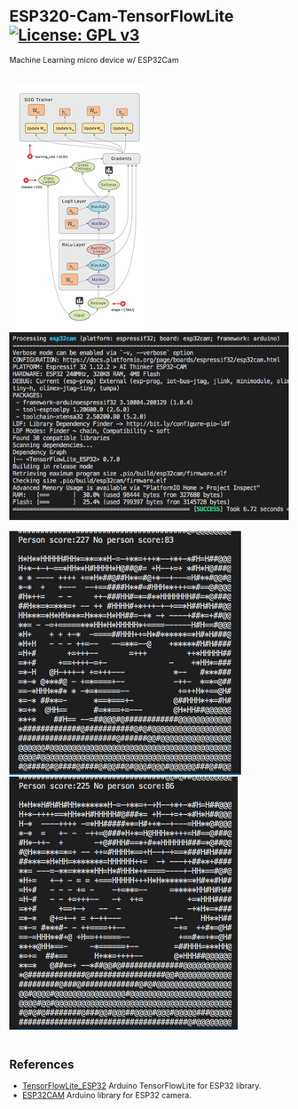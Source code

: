 # ESP320-Cam-TensorFlowLite [![License: GPL v3](https://img.shields.io/badge/License-GPLv3-blue.svg)](https://www.gnu.org/licenses/gpl-3.0)<br>
Machine Learning micro device w/ ESP32Cam
<br><br>

<img src="picture/tensors_flowing.gif"/> &nbsp;&nbsp;&nbsp;<img src="picture/TFlite_build0608.png" /><br><br>
<img src="picture/TFLite_0608_1.png"/> &nbsp;&nbsp;&nbsp; <img src="picture/TFLite_0608_2.png"/> 
<br><br>


## References
  - [TensorFlowLite_ESP32](https://github.com/tanakamasayuki/Arduino_TensorFlowLite_ESP32)  Arduino TensorFlowLite for ESP32 library.
  - [ESP32CAM](https://github.com/espressif/esp32-camera)  Arduino library for ESP32 camera.
  
